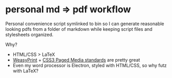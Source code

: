 # personal md => pdf workflow

Personal convenience script symlinked to bin so I can generate reasonable looking pdfs from a folder of markdown while keeping script files and stylesheets organized.

Why?

- HTML/CSS > LaTeX
- [WeasyPrint](https://weasyprint.org/) + [CSS3 Paged Media standards](https://drafts.csswg.org/css-page-3/) are pretty great
- Even my word processor is Electron, styled with HTML/CSS, so why futz with LaTeX?